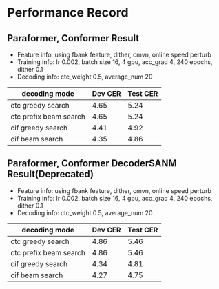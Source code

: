 # Performance Record


## Paraformer, Conformer Result

* Feature info: using fbank feature, dither, cmvn, online speed perturb
* Training info: lr 0.002, batch size 16, 4 gpu, acc_grad 4, 240 epochs, dither 0.1
* Decoding info: ctc_weight 0.5, average_num 20

| decoding mode          | Dev CER | Test CER |
|------------------------| --- | ---- |
| ctc greedy search      | 4.65 | 5.24 |
| ctc prefix beam search | 4.65 | 5.24 |
| cif greedy search      | 4.41 | 4.92 |
| cif beam search        | 4.35 | 4.86 |

## Paraformer, Conformer DecoderSANM Result(Deprecated)

* Feature info: using fbank feature, dither, cmvn, online speed perturb
* Training info: lr 0.002, batch size 16, 4 gpu, acc_grad 4, 240 epochs, dither 0.1
* Decoding info: ctc_weight 0.5, average_num 20

| decoding mode          | Dev CER | Test CER |
|------------------------|------| ---- |
| ctc greedy search      | 4.86 | 5.46 |
| ctc prefix beam search | 4.86 | 5.46 |
| cif greedy search      | 4.34 | 4.81 |
| cif beam search        | 4.27 | 4.75 |


